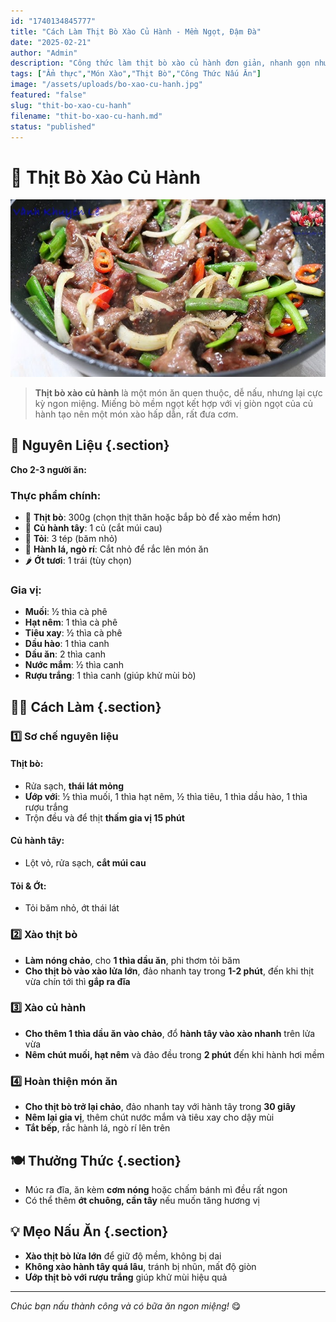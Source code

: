 ```yaml
---
id: "1740134845777"
title: "Cách Làm Thịt Bò Xào Củ Hành - Mềm Ngọt, Đậm Đà"
date: "2025-02-21"
author: "Admin"
description: "Công thức làm thịt bò xào củ hành đơn giản, nhanh gọn nhưng vẫn thơm ngon, hấp dẫn."
tags: ["Ẩm thực","Món Xào","Thịt Bò","Công Thức Nấu Ăn"]
image: "/assets/uploads/bo-xao-cu-hanh.jpg"
featured: "false"
slug: "thit-bo-xao-cu-hanh"
filename: "thit-bo-xao-cu-hanh.md"
status: "published"
---
```

# 🥩 Thịt Bò Xào Củ Hành

![Thịt Bò Xào Củ Hành](/assets/uploads/bo-xao-cu-hanh.jpg)

> **Thịt bò xào củ hành** là một món ăn quen thuộc, dễ nấu, nhưng lại cực kỳ ngon miệng. Miếng bò mềm ngọt kết hợp với vị giòn ngọt của củ hành tạo nên một món xào hấp dẫn, rất đưa cơm.

## 🛒 Nguyên Liệu {.section}

**Cho 2-3 người ăn:**

### Thực phẩm chính:

- 🥩 **Thịt bò**: 300g (chọn thịt thăn hoặc bắp bò để xào mềm hơn)
- 🧅 **Củ hành tây**: 1 củ (cắt múi cau)
- 🧄 **Tỏi**: 3 tép (băm nhỏ)
- 🌿 **Hành lá, ngò rí**: Cắt nhỏ để rắc lên món ăn
- 🌶️ **Ớt tươi**: 1 trái (tùy chọn)

### Gia vị:

- **Muối**: ½ thìa cà phê
- **Hạt nêm**: 1 thìa cà phê
- **Tiêu xay**: ½ thìa cà phê
- **Dầu hào**: 1 thìa canh
- **Dầu ăn**: 2 thìa canh
- **Nước mắm**: ½ thìa canh
- **Rượu trắng**: 1 thìa canh (giúp khử mùi bò)

## 👩‍🍳 Cách Làm {.section}

### 1️⃣ Sơ chế nguyên liệu

#### Thịt bò:
- Rửa sạch, **thái lát mỏng**
- **Ướp với**: ½ thìa muối, 1 thìa hạt nêm, ½ thìa tiêu, 1 thìa dầu hào, 1 thìa rượu trắng
- Trộn đều và để thịt **thấm gia vị 15 phút**

#### Củ hành tây:
- Lột vỏ, rửa sạch, **cắt múi cau**

#### Tỏi & Ớt:
- Tỏi băm nhỏ, ớt thái lát

### 2️⃣ Xào thịt bò

- **Làm nóng chảo**, cho **1 thìa dầu ăn**, phi thơm tỏi băm
- **Cho thịt bò vào xào lửa lớn**, đảo nhanh tay trong **1-2 phút**, đến khi thịt vừa chín tới thì **gắp ra đĩa**

### 3️⃣ Xào củ hành

- **Cho thêm 1 thìa dầu ăn vào chảo**, đổ **hành tây vào xào nhanh** trên lửa vừa
- **Nêm chút muối, hạt nêm** và đảo đều trong **2 phút** đến khi hành hơi mềm

### 4️⃣ Hoàn thiện món ăn

- **Cho thịt bò trở lại chảo**, đảo nhanh tay với hành tây trong **30 giây**
- **Nêm lại gia vị**, thêm chút nước mắm và tiêu xay cho dậy mùi
- **Tắt bếp**, rắc hành lá, ngò rí lên trên

## 🍽️ Thưởng Thức {.section}

- Múc ra đĩa, ăn kèm **cơm nóng** hoặc chấm bánh mì đều rất ngon
- Có thể thêm **ớt chuông, cần tây** nếu muốn tăng hương vị

## 💡 Mẹo Nấu Ăn {.section}

- **Xào thịt bò lửa lớn** để giữ độ mềm, không bị dai
- **Không xào hành tây quá lâu**, tránh bị nhũn, mất độ giòn
- **Ướp thịt bò với rượu trắng** giúp khử mùi hiệu quả

---

*Chúc bạn nấu thành công và có bữa ăn ngon miệng!* 😋